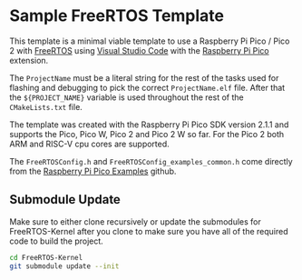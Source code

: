 # Sample FreeRTOS Template

This template is a minimal viable template to use a Raspberry Pi Pico / Pico 2 with [FreeRTOS](https://www.freertos.org) using [Visual Studio Code](https://code.visualstudio.com) with the [Raspberry Pi Pico](https://marketplace.visualstudio.com/items?itemName=raspberry-pi.raspberry-pi-pico) extension.

The `ProjectName` must be a literal string for the rest of the tasks used for flashing and debugging to pick the correct `ProjectName.elf` file. After that the `${PROJECT_NAME}` variable is used throughout the rest of the `CMakeLists.txt` file. 

The template was created with the Raspberry Pi Pico SDK version 2.1.1 and supports the Pico, Pico W, Pico 2 and Pico 2 W so far. For the Pico 2 both ARM and RISC-V cpu cores are supported.

The `FreeRTOSConfig.h` and `FreeRTOSConfig_examples_common.h` come directly from the [Raspberry Pi Pico Examples](https://github.com/raspberrypi/pico-examples) github.

## Submodule Update

Make sure to either clone recursively or update the submodules for FreeRTOS-Kernel after you clone to make sure you have all of the required code to build the project.

```sh
cd FreeRTOS-Kernel
git submodule update --init
```
